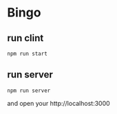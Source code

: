 # Bingo 

## run clint
```
npm run start
```

## run server
```
npm run server
```

and open your http://localhost:3000